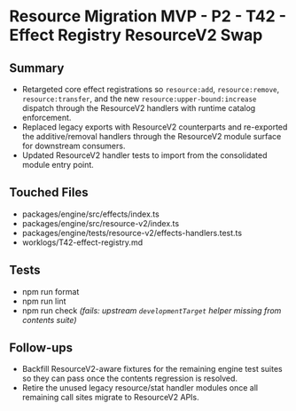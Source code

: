 # Resource Migration MVP - P2 - T42 - Effect Registry ResourceV2 Swap

## Summary

- Retargeted core effect registrations so `resource:add`, `resource:remove`, `resource:transfer`, and the new `resource:upper-bound:increase` dispatch through the ResourceV2 handlers with runtime catalog enforcement.
- Replaced legacy exports with ResourceV2 counterparts and re-exported the additive/removal handlers through the ResourceV2 module surface for downstream consumers.
- Updated ResourceV2 handler tests to import from the consolidated module entry point.

## Touched Files

- packages/engine/src/effects/index.ts
- packages/engine/src/resource-v2/index.ts
- packages/engine/tests/resource-v2/effects-handlers.test.ts
- worklogs/T42-effect-registry.md

## Tests

- npm run format
- npm run lint
- npm run check _(fails: upstream `developmentTarget` helper missing from contents suite)_

## Follow-ups

- Backfill ResourceV2-aware fixtures for the remaining engine test suites so they can pass once the contents regression is resolved.
- Retire the unused legacy resource/stat handler modules once all remaining call sites migrate to ResourceV2 APIs.
